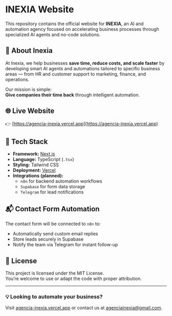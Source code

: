 # INEXIA Website

This repository contains the official website for **INEXIA**, an AI and automation agency focused on accelerating business processes through specialized AI agents and no-code solutions.

## 🧠 About Inexia

At Inexia, we help businesses **save time, reduce costs, and scale faster** by developing smart AI agents and automations tailored to specific business areas — from HR and customer support to marketing, finance, and operations.

Our mission is simple:  
**Give companies their time back** through intelligent automation.

## 🌐 Live Website

👉 [https://agencia-inexia.vercel.app](https://agencia-inexia.vercel.app)

## 🚀 Tech Stack

- **Framework:** [Next.js](https://nextjs.org)
- **Language:** TypeScript (`.tsx`)
- **Styling:** Tailwind CSS
- **Deployment:** [Vercel](https://vercel.com)
- **Integrations (planned):**
  - `n8n` for backend automation workflows
  - `Supabase` for form data storage
  - `Telegram` for lead notifications

## 📬 Contact Form Automation

The contact form will be connected to `n8n` to:
- Automatically send custom email replies
- Store leads securely in Supabase
- Notify the team via Telegram for instant follow-up

## 📄 License

This project is licensed under the MIT License.  
You’re welcome to use or adapt the code with proper attribution.

---

### 💡 Looking to automate your business?


Visit [agencia-inexia.vercel.app](https://agencia-inexia.vercel.app) or contact us at [agenciainexia@gmail.com](mailto:agenciainexia@gmail.com).